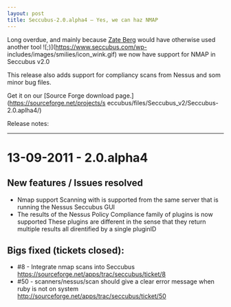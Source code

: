 ```yaml
---
layout: post
title: Seccubus-2.0.alpha4 – Yes, we can haz NMAP
---
```

Long overdue, and mainly because [Zate Berg](http://twitter.com/#!/zate) would
have otherwise used another tool ![;\)](https://www.seccubus.com/wp-
includes/images/smilies/icon_wink.gif) we now have support for NMAP in
Seccubus v2.0

This release also adds support for compliancy scans from Nessus and som minor
bug files.

Get it on our [Source Forge download page.](https://sourceforge.net/projects/s
eccubus/files/Seccubus_v2/Seccubus-2.0.aplha4/)

Release notes:

---
    
13-09-2011 - 2.0.alpha4
===

New features / Issues resolved
---
* Nmap support
Scanning with is supported from the same server that is running the Nessus Seccubus GUI
* The results of the Nessus Policy Compliance family of plugins is now
supported
These plugins are different in the sense that they return multiple results
all direntified by a single pluginID
    
Bigs fixed (tickets closed):
---
* #8 - Integrate nmap scans into Seccubus
<https://sourceforge.net/apps/trac/seccubus/ticket/8>
* #50 - scanners/nessus/scan should give a clear error message when ruby is
not on system
<http://sourceforge.net/apps/trac/seccubus/ticket/50>
    


